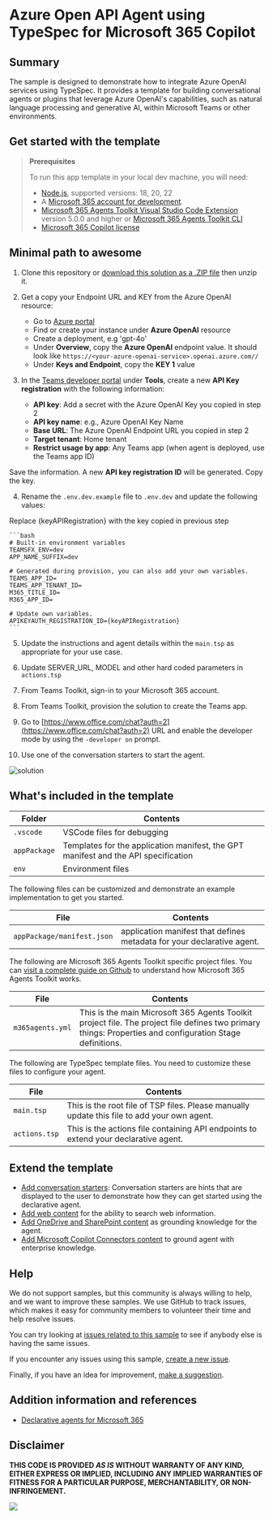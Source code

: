 # Azure Open API Agent using TypeSpec for Microsoft 365 Copilot

## Summary

The sample is designed to demonstrate how to integrate Azure OpenAI services using TypeSpec. It provides a template for building conversational agents or plugins that leverage Azure OpenAI's capabilities, such as natural language processing and generative AI, within Microsoft Teams or other environments. 

## Get started with the template

> **Prerequisites**
>
> To run this app template in your local dev machine, you will need:
>
> - [Node.js](https://nodejs.org/), supported versions: 18, 20, 22
> - A [Microsoft 365 account for development](https://docs.microsoft.com/microsoftteams/platform/toolkit/accounts).
> - [Microsoft 365 Agents Toolkit Visual Studio Code Extension](https://aka.ms/teams-toolkit) version 5.0.0 and higher or [Microsoft 365 Agents Toolkit CLI](https://aka.ms/teamsfx-toolkit-cli)
> - [Microsoft 365 Copilot license](https://learn.microsoft.com/microsoft-365-copilot/extensibility/prerequisites#prerequisites)


## Minimal path to awesome

1. Clone this repository or [download this solution as a .ZIP file](https://pnp.github.io/download-partial/?url=https://github.com/pnp/copilot-pro-dev-samples/tree/main/samples/da-typespec-azureopenai) then unzip it.

2. Get a copy your Endpoint URL and KEY from the Azure OpenAI resource:

   - Go to [Azure portal](https://portal.azure.com/)
   - Find or create your instance under **Azure OpenAI** resource
   - Create a deployment, e.g 'gpt-4o'
   - Under **Overview**, copy the **Azure OpenAI** endpoint value. It should look like `https://<your-azure-openai-service>.openai.azure.com//`
   - Under **Keys and Endpoint**, copy the **KEY 1** value

3. In the [Teams developer portal](https://dev.teams.microsoft.com/) under **Tools**, create a new **API Key registration** with the following information:

    * **API key**: Add a secret with the Azure OpenAI Key you copied in step 2
    * **API key name**: e.g., Azure OpenAI Key Name
    * **Base URL**: The Azure OpenAI Endpoint URL you copied in step 2
    * **Target tenant**: Home tenant
    * **Restrict usage by app**: Any Teams app (when agent is deployed, use the Teams app ID)

Save the information. A new **API key registration ID** will be generated. Copy the key.

4. Rename the `.env.dev.example` file to `.env.dev` and update the following values:

Replace {keyAPIRegistration} with the key copied in previous step

    ```bash
    # Built-in environment variables
    TEAMSFX_ENV=dev
    APP_NAME_SUFFIX=dev

    # Generated during provision, you can also add your own variables.
    TEAMS_APP_ID=
    TEAMS_APP_TENANT_ID=
    M365_TITLE_ID=
    M365_APP_ID=

    # Update own variables.
    APIKEYAUTH_REGISTRATION_ID={keyAPIRegistration}
    ```
5. Update the instructions and agent details within the `main.tsp` as appropriate for your use case.
6. Update SERVER_URL, MODEL and other hard coded parameters in `actions.tsp`


7. From Teams Toolkit, sign-in to your Microsoft 365 account.
8. From Teams Toolkit, provision the solution to create the Teams app.
9. Go to [https://www.office.com/chat?auth=2](https://www.office.com/chat?auth=2) URL and enable the developer mode by using the `-developer on` prompt.
10. Use one of the conversation starters to start the agent.

![solution](./assets/action_queryOpenAI.gif)

## What's included in the template

| Folder       | Contents                                                                                 |
| ------------ | ---------------------------------------------------------------------------------------- |
| `.vscode`    | VSCode files for debugging                                                               |
| `appPackage` | Templates for the application manifest, the GPT manifest and the API specification |
| `env`        | Environment files                                                                        |

The following files can be customized and demonstrate an example implementation to get you started.

| File                               | Contents                                                                     |
| ---------------------------------- | ---------------------------------------------------------------------------- |
| `appPackage/manifest.json`         | application manifest that defines metadata for your declarative agent. |

The following are Microsoft 365 Agents Toolkit specific project files. You can [visit a complete guide on Github](https://github.com/OfficeDev/TeamsFx/wiki/Teams-Toolkit-Visual-Studio-Code-v5-Guide#overview) to understand how Microsoft 365 Agents Toolkit works.

| File           | Contents                                                                                                                                  |
| -------------- | ----------------------------------------------------------------------------------------------------------------------------------------- |
| `m365agents.yml` | This is the main Microsoft 365 Agents Toolkit project file. The project file defines two primary things: Properties and configuration Stage definitions. |

The following are TypeSpec template files. You need to customize these files to configure your agent.

| File          | Contents                                                                                    |
| ------------- | ------------------------------------------------------------------------------------------- |
| `main.tsp`    | This is the root file of TSP files. Please manually update this file to add your own agent. |
| `actions.tsp` | This is the actions file containing API endpoints to extend your declarative agent.         |

## Extend the template

- [Add conversation starters](https://learn.microsoft.com/microsoft-365-copilot/extensibility/build-declarative-agents?tabs=ttk&tutorial-step=3): Conversation starters are hints that are displayed to the user to demonstrate how they can get started using the declarative agent.
- [Add web content](https://learn.microsoft.com/microsoft-365-copilot/extensibility/build-declarative-agents?tabs=ttk&tutorial-step=4) for the ability to search web information.
- [Add OneDrive and SharePoint content](https://learn.microsoft.com/microsoft-365-copilot/extensibility/build-declarative-agents?tabs=ttk&tutorial-step=5) as grounding knowledge for the agent.
- [Add Microsoft Copilot Connectors content](https://learn.microsoft.com/microsoft-365-copilot/extensibility/build-declarative-agents?tabs=ttk&tutorial-step=6) to ground agent with enterprise knowledge.

## Help

We do not support samples, but this community is always willing to help, and we want to improve these samples. We use GitHub to track issues, which makes it easy for  community members to volunteer their time and help resolve issues.

You can try looking at [issues related to this sample](https://github.com/pnp/copilot-pro-dev-samples/issues?q=label%3A%22sample%3A%20da-typespec-github%22) to see if anybody else is having the same issues.

If you encounter any issues using this sample, [create a new issue](https://github.com/pnp/copilot-pro-dev-samples/issues/new).

Finally, if you have an idea for improvement, [make a suggestion](https://github.com/pnp/copilot-pro-dev-samples/issues/new).

## Addition information and references

- [Declarative agents for Microsoft 365](https://aka.ms/teams-toolkit-declarative-agent)

## Disclaimer

**THIS CODE IS PROVIDED *AS IS* WITHOUT WARRANTY OF ANY KIND, EITHER EXPRESS OR IMPLIED, INCLUDING ANY IMPLIED WARRANTIES OF FITNESS FOR A PARTICULAR PURPOSE, MERCHANTABILITY, OR NON-INFRINGEMENT.**

![](https://m365-visitor-stats.azurewebsites.net/SamplesGallery/da-typespec-azureopenai)